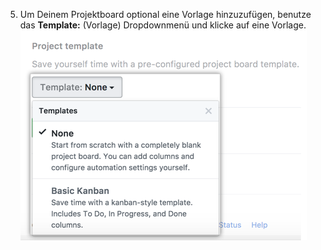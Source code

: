 5. Um Deinem Projektboard optional eine Vorlage hinzuzufügen, benutze das **Template:** (Vorlage) Dropdownmenü und klicke auf eine Vorlage. ![Dropdownmenü, welches Projektboard-Vorlagenoptionen zeigt](/assets/images/help/projects/project_board_template_drop_down_menu.png)
